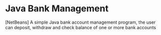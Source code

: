 # Java Bank Management
[NetBeans] A simple Java bank account management program, the user can deposit, withdraw and check balance of one or more bank accounts
